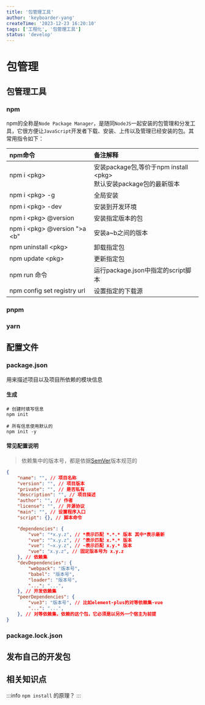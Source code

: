 ```yaml
---
title: '包管理工具'
author: 'keyboarder-yang'
createTime: '2023-12-23 16:20:10'
tags: ['工程化', '包管理工具']
status: 'develop'
---
```


# 包管理
## 包管理工具

### npm
npm的全称是`Node Package Manager`，是随同`NodeJS`一起安装的包管理和分发工具，它很方便让`JavaScript`开发者下载、安装、上传以及管理已经安装的包。其常用指令如下：

| npm命令                            | 备注解释                                                    |
|:---------------------------------|:--------------------------------------------------------|
| npm i \<pkg\>                    | 安装package包,等价于npm install \<pkg\><br/>默认安装package包的最新版本 |
| npm i \<pkg\> -g                 | 全局安装                                                    |
| npm i \<pkg\> -dev               | 安装到开发环境                                                 |
| npm i \<pkg\> @version           | 安装指定版本的包                                                |
| npm i \<pkg\> @version "\>a \<b" | 安装a~b之间的版本                                              |
| npm uninstall \<pkg\>            | 卸载指定包                                                   |
| npm update \<pkg\>               | 更新指定包                                                   |
| npm run 命令                       | 运行package.json中指定的script脚本                              |
| npm config set registry url      | 设置指定的下载源                                                |
### pnpm
### yarn

## 配置文件
### package.json
用来描述项目以及项目所依赖的模块信息
#### 生成
``` shell
# 创建时填写信息
npm init  

# 所有信息使用默认的
npm init -y
```
#### 常见配置说明
> 依赖集中的版本号，都是依据[SemVer](https://semver.org/lang/zh-CN/)版本规范的
``` json
{
    "name": "", // 项目名称
    "version": "", // 项目版本
    "private": "", // 是否私有
    "description": "", // 项目描述
    "author": "", // 作者
    "license": "", // 开源协议
    "main": "", // 设置程序入口
    "script": {}, // 脚本命令

    "dependencies": {
        "vue": "*x.y.z", // *表示匹配 *.*.* 版本 其中*表示最新
        "vue": "^x.y.z", // ^表示匹配 x.*.* 版本
        "vue": "~x.y.z", // ~表示匹配 x.y.* 版本
        "vue": "x.y.z", // 固定版本号为 x.y.z
    }, // 依赖集
    "devDependencies": {
        "webpack": "版本号",
        "babel": "版本号",
        "loader": "版本号",
        "...": "...",
    }, // 开发依赖集
    "peerDependencies": {
        "vue3": "版本号", // 比如element-plus的对等依赖集-vue
        "...": "...",
    }, // 对等依赖集，依赖的这个包，它必须是以另外一个宿主为前提
}
```
### package.lock.json

## 发布自己的开发包

## 相关知识点
:::info `npm install` 的原理？
:::